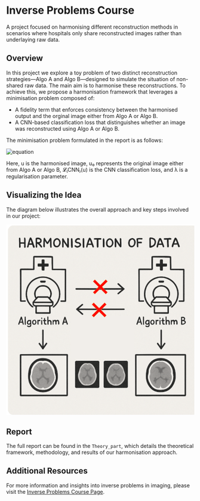 # Inverse Problems Course

A project focused on harmonising different reconstruction methods in scenarios where hospitals only share reconstructed images rather than underlaying raw data.

## Overview

In this project we explore a toy problem of two distinct reconstruction strategies—Algo A and Algo B—designed to simulate the situation of non-shared raw data. The main aim is to harmonise these reconstructions. To achieve this, we propose a harmonisation framework that leverages a minimisation problem composed of:
- A fidelity term that enforces consistency between the harmonised output and the orginal image either from Algo A or Algo B.
- A CNN-based classification loss that distinguishes whether an image was reconstructed using Algo A or Algo B.

The minimisation problem formulated in the report is as follows:

![equation](https://latex.codecogs.com/svg.image?$$\min_{u}\{\|u-u_0\|^2&plus;\lambda\,\mathcal{L}_{\text{CNN}}(u)\}$$)



Here, u is the harmonised image, u₀ represents the original image either from Algo A or Algo B, 𝓛₍CNN₎(u) is the CNN classification loss, and λ is a regularisation parameter.


## Visualizing the Idea

The diagram below illustrates the overall approach and key steps involved in our project:

![Overview of the Inverse Problems Approach](Theory_part/images/overview_idea.png)

## Report

The full report can be found in the `Theory_part`, which details the theoretical framework, methodology, and results of our harmonisation approach.

## Additional Resources

For more information and insights into inverse problems in imaging, please visit the [Inverse Problems Course Page](https://tristanvanleeuwen.github.io/IP_and_Im_Lectures/intro.html).